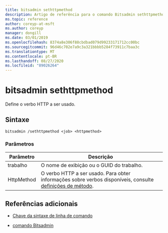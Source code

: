 ```yaml
---
title: bitsadmin sethttpmethod
description: Artigo de referência para o comando Bitsadmin sethttpmethod, que define o verbo HTTP a ser usado.
ms.topic: reference
author: coreyp-at-msft
ms.author: coreyp
manager: dongill
ms.date: 03/01/2019
ms.openlocfilehash: 8374a8e306f88cbdbad079d99233171712cc00bc
ms.sourcegitcommit: 96d46c702e7a9c3a321bbbb5284f73911c7baa3c
ms.translationtype: MT
ms.contentlocale: pt-BR
ms.lasthandoff: 08/27/2020
ms.locfileid: "89026264"
---
```

# <a name="bitsadmin-sethttpmethod"></a>bitsadmin sethttpmethod

Define o verbo HTTP a ser usado.

## <a name="syntax"></a>Sintaxe

```
bitsadmin /sethttpmethod <job> <httpmethod>
```

### <a name="parameters"></a>Parâmetros

| Parâmetro | Descrição |
| --------- | ----------- |
| trabalho | O nome de exibição ou o GUID do trabalho. |
| HttpMethod | O verbo HTTP a ser usado. Para obter informações sobre verbos disponíveis, consulte [definições de método](https://www.w3.org/Protocols/rfc2616/rfc2616-sec9.html). |

## <a name="additional-references"></a>Referências adicionais

- [Chave da sintaxe de linha de comando](command-line-syntax-key.md)

- [comando Bitsadmin](bitsadmin.md)
